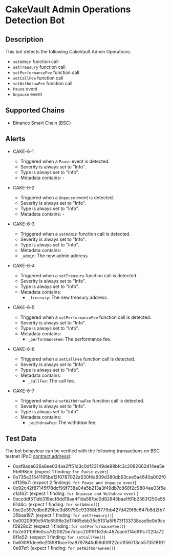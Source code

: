 # CakeVault Admin Operations Detection Bot

## Description

This bot detects the following CakeVault Admin Operations:
- `setAdmin` function call
- `setTreasury` function call
- `setPerformanceFee` function call
- `setCallFee` function call
- `setWithdrawFee` function call
- `Pause` event
- `Unpause` event

## Supported Chains

- Binance Smart Chain (BSC)

## Alerts

- CAKE-6-1
  - Triggered when a `Pause` event is detected.
  - Severity is always set to "Info".
  - Type is always set to "Info".
  - Metadata contains: -
  
- CAKE-6-2
  - Triggered when a `Unpause` event is detected.
  - Severity is always set to "Info".
  - Type is always set to "Info".
  - Metadata contains: -
  
- CAKE-6-3
  - Triggered when a `setAdmin` function call is detected.
  - Severity is always set to "Info".
  - Type is always set to "Info".
   - Metadata contains:
    - `_admin`: The new admin address
 
- CAKE-6-4
  - Triggered when a `setTreasury` function call is detected.
  - Severity is always set to "Info".
  - Type is always set to "Info".
  - Metadata contains: 
    - `_treasury`: The new treasury address.

- CAKE-6-5
  - Triggered when a `setPerformanceFee` function call is detected.
  - Severity is always set to "Info".
  - Type is always set to "Info".
  - Metadata contains: 
    - `_performanceFee`: The performance fee.

- CAKE-6-6
  - Triggered when a `setCallFee` function call is detected.
  - Severity is always set to "Info".
  - Type is always set to "Info".
  - Metadata contains: 
    - `_callFee`: The call fee.

- CAKE-6-7
  - Triggered when a `setWithdrawFee` function call is detected.
  - Severity is always set to "Info".
  - Type is always set to "Info".
  - Metadata contains: 
    - `_withdrawFee`: The withdraw fee.
  
## Test Data

The bot behaviour can be verified with the following transactions on BSC testnet (PoC [contract address](https://testnet.bscscan.com/address/0x5af4cDEDe5650513d666fe1a9F57d78F84aEBEe9)):

  - 0xaf9ade636a6ee034aa2ff51d3c0df23149de99bfc3c2082662d14ee5e9b698eb: (expect 1 finding: `for Pause event`) 
  - 0x735e31541195be12f0787022a530f4a609d380db63cee5a4640a002f0df139a7: (expect 2 findings: `for Pause and Unpause event`)
  - 0x92c42f87145f78dcf99f738a04a5b213a3f49db7c868f2c9804ee03f5ec1a162: (expect 1 finding: `for Unpause and Withdraw event` )
  - 0xccddf511db319ecf6dd19ae4f1da581bc0d82845baa1f61b2363f250e5561d4c: (expect 1 finding: `for setAdmin()`)
  - 0xe2e397cdbe829fee3d89750c93358b677fbb427d429f8c647b6d2fb735baa197: (expect 1 finding: `for setTreasury()`)
  - 0x0020999c941c6596e3df7465ebb35c5131a5f673f133738cad5e0d9ccf0928c2: (expect 1 finding: `for setPerformanceFee()`)
  - 0x2e31fb99e0ca7020625e7dccc20ff911e2dc487dae5114d91fc7220a728f1e52: (expect 1 finding: `for setCallFee()`)
  - 0x63091dee6e2f8981bce7ea8797845d59d09f22dc1f567f3cb5735181910e87ef: (expect 1 finding: `for setWithdrawFee()`)
